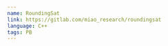 ```yaml
---
name: RoundingSat
link: https://gitlab.com/miao_research/roundingsat
language: C++
tags: PB
---
```


